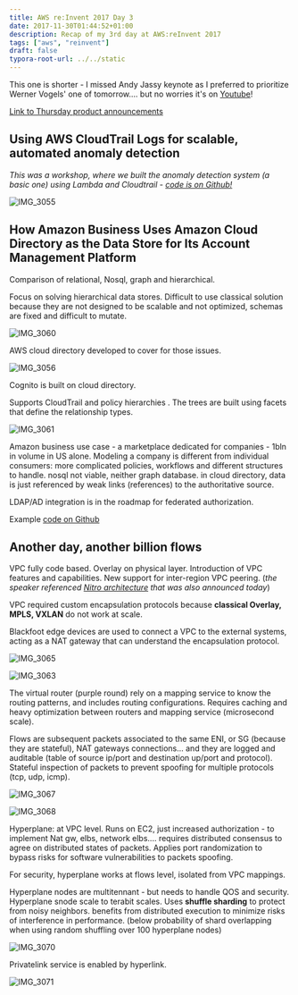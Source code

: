 ```yaml
---
title: AWS re:Invent 2017 Day 3
date: 2017-11-30T01:44:52+01:00
description: Recap of my 3rd day at AWS:reInvent 2017
tags: ["aws", "reinvent"]
draft: false
typora-root-url: ../../static
---
```


This one is shorter - I missed Andy Jassy keynote as I preferred to prioritize Werner Vogels' one of tomorrow.... but no worries it's on [Youtube](https://www.youtube.com/watch?v=1IxDLeFQKPk)!

[Link to Thursday product announcements](https://aws.amazon.com/new/reinvent/)

## Using AWS CloudTrail Logs for scalable, automated anomaly detection

_This was a workshop, where we built the anomaly detection system (a basic one) using Lambda and Cloudtrail - [code is on Github!](https://github.com/aws-samples/aws-cloudtrail-analyzer-workshop)_

![IMG_3055](/img/aws-reinvent-2017/day3/IMG_3055.jpg)

## How Amazon Business Uses Amazon Cloud Directory as the Data Store for Its Account Management Platform

Comparison of relational, Nosql, graph and hierarchical.

Focus on solving hierarchical data stores. Difficult to use classical solution because they are not designed to be scalable and not optimized, schemas are fixed and difficult to mutate.

![IMG_3060](/img/aws-reinvent-2017/day3/IMG_3060.jpg)

AWS cloud directory developed to cover for those issues.

![IMG_3056](/img/aws-reinvent-2017/day3/IMG_3056.jpg)

Cognito is built on cloud directory.

Supports CloudTrail and policy hierarchies . The trees are built using facets that define the relationship types.

![IMG_3061](/img/aws-reinvent-2017/day3/IMG_3061.jpg)

Amazon business use case - a marketplace dedicated for companies - 1bln in volume in US alone. Modeling a company is different from individual consumers: more complicated policies, workflows and different structures to handle. nosql not viable, neither graph database. in cloud directory, data is just referenced by weak links (references) to the authoritative source.

LDAP/AD integration is in the roadmap for federated authorization.

Example [code on Github](https://github.com/aws-samples/amazon-cloud-directory-sample)

## Another day, another billion flows

VPC fully code based. Overlay on physical layer. Introduction of VPC features and capabilities. New support for inter-region VPC peering. (_the speaker referenced [Nitro architecture](https://www.theregister.co.uk/2017/11/29/aws_reveals_nitro_architecture_bare_metal_ec2_guard_duty_security_tool/) that was also announced today_)

VPC required custom encapsulation protocols because **classical Overlay, MPLS, VXLAN** do not work at scale.

Blackfoot edge devices are used to connect a VPC to the external systems, acting as a NAT gateway that can understand the encapsulation protocol.

![IMG_3065](/img/aws-reinvent-2017/day3/IMG_3065.jpg)

![IMG_3063](/img/aws-reinvent-2017/day3/IMG_3063.jpg)

The virtual router (purple round) rely on a mapping service to know the routing patterns, and includes routing configurations. Requires caching and heavy optimization between routers and mapping service (microsecond scale).

Flows are subsequent packets associated to the same ENI, or SG (because they are stateful), NAT gateways connections... and they are logged and auditable (table of source ip/port and destination up/port and protocol). Stateful inspection of packets to prevent spoofing for multiple protocols (tcp, udp, icmp).

![IMG_3067](/img/aws-reinvent-2017/day3/IMG_3067.jpg)

![IMG_3068](/img/aws-reinvent-2017/day3/IMG_3068.jpg)

Hyperplane: at VPC level. Runs on EC2, just increased authorization - to implement Nat gw, elbs, network elbs.... requires distributed consensus to agree on distributed states of packets. Applies port randomization to bypass risks for software vulnerabilities to packets spoofing.

For security, hyperplane works at flows level, isolated from VPC mappings.

Hyperplane nodes are multitennant - but needs to handle QOS and security. Hyperplane snode scale to terabit scales. Uses **shuffle sharding** to protect from noisy neighbors. benefits from distributed execution to minimize risks of interference in performance. (below probability of shard overlapping when using random shuffling over 100 hyperplane nodes)

![IMG_3070](/img/aws-reinvent-2017/day3/IMG_3070.jpg)

Privatelink service is enabled by hyperlink.

![IMG_3071](/img/aws-reinvent-2017/day3/IMG_3071.jpg)